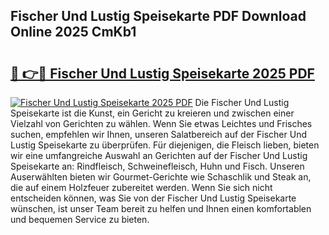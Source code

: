 ## Fischer Und Lustig Speisekarte PDF Download Online 2025 CmKb1

# <h2><a href="http://gc69zi.nevu.top/?p=Fischer+Und+Lustig+Speisekarte">🔗 👉🔴 Fischer Und Lustig Speisekarte 2025 PDF</a></h2>

[![Fischer Und Lustig Speisekarte 2025 PDF](https://i.imgur.com/dBaPXMq.png)](http://gc69zi.nevu.top/?p=Fischer+Und+Lustig+Speisekarte)
Die Fischer Und Lustig Speisekarte ist die Kunst, ein Gericht zu kreieren und zwischen einer Vielzahl von Gerichten zu wählen. Wenn Sie etwas Leichtes und Frisches suchen, empfehlen wir Ihnen, unseren Salatbereich auf der Fischer Und Lustig Speisekarte zu überprüfen. Für diejenigen, die Fleisch lieben, bieten wir eine umfangreiche Auswahl an Gerichten auf der Fischer Und Lustig Speisekarte an: Rindfleisch, Schweinefleisch, Huhn und Fisch. Unseren Auserwählten bieten wir Gourmet-Gerichte wie Schaschlik und Steak an, die auf einem Holzfeuer zubereitet werden. Wenn Sie sich nicht entscheiden können, was Sie von der Fischer Und Lustig Speisekarte wünschen, ist unser Team bereit zu helfen und Ihnen einen komfortablen und bequemen Service zu bieten.

